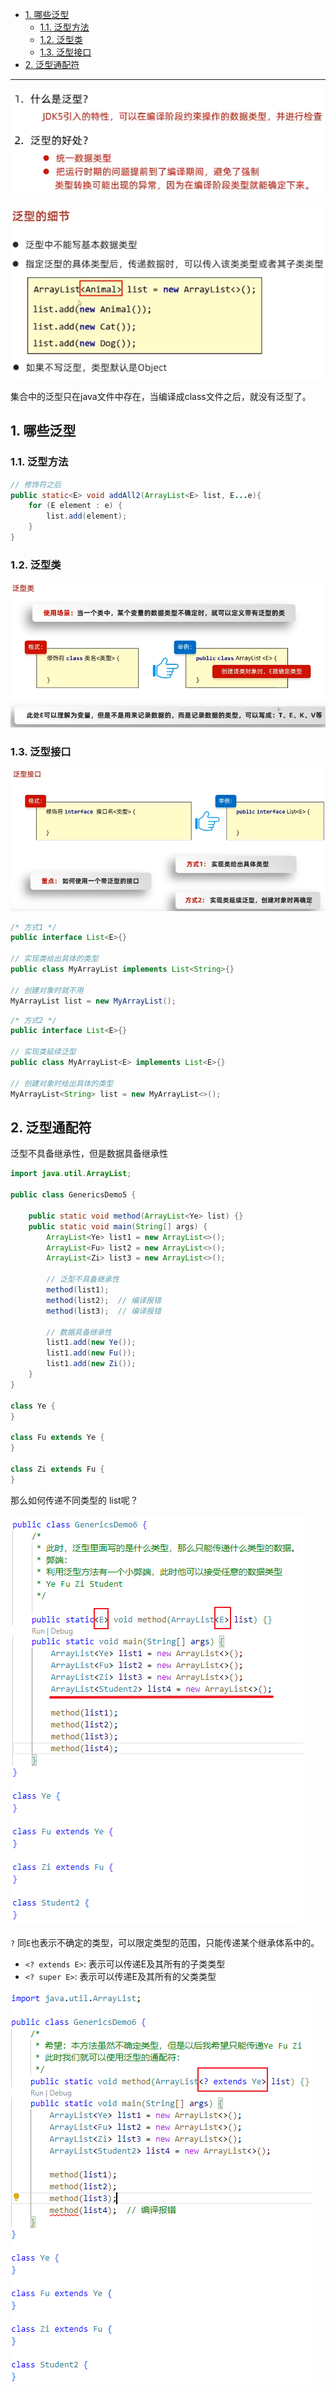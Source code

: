 - [1. 哪些泛型](#1-哪些泛型)
  - [1.1. 泛型方法](#11-泛型方法)
  - [1.2. 泛型类](#12-泛型类)
  - [1.3. 泛型接口](#13-泛型接口)
- [2. 泛型通配符](#2-泛型通配符)


---
![Alt text](../../../images/image-29.png)

![Alt text](../../../images/image-24.png)

集合中的泛型只在java文件中存在，当编译成class文件之后，就没有泛型了。
## 1. 哪些泛型
### 1.1. 泛型方法

```java
// 修饰符之后
public static<E> void addAll2(ArrayList<E> list, E...e){
    for (E element : e) {
        list.add(element);
    }
}
```
### 1.2. 泛型类

![Alt text](../../../images/image-25.png)

### 1.3. 泛型接口

![Alt text](../../../images/image-26.png)

```java
/* 方式1 */
public interface List<E>{}

// 实现类给出具体的类型
public class MyArrayList implements List<String>{}

// 创建对象时就不用
MyArrayList list = new MyArrayList();
```

```java
/* 方式2 */
public interface List<E>{}

// 实现类延续泛型
public class MyArrayList<E> implements List<E>{}

// 创建对象时给出具体的类型
MyArrayList<String> list = new MyArrayList<>();
```

## 2. 泛型通配符

泛型不具备继承性，但是数据具备继承性

```java
import java.util.ArrayList;

public class GenericsDemo5 {
    
    public static void method(ArrayList<Ye> list) {}
    public static void main(String[] args) {
        ArrayList<Ye> list1 = new ArrayList<>();
        ArrayList<Fu> list2 = new ArrayList<>();
        ArrayList<Zi> list3 = new ArrayList<>();

        // 泛型不具备继承性
        method(list1);
        method(list2);  // 编译报错
        method(list3);  // 编译报错

        // 数据具备继承性
        list1.add(new Ye());
        list1.add(new Fu());
        list1.add(new Zi());
    }
}

class Ye {
}

class Fu extends Ye {
}

class Zi extends Fu {
}
```
那么如何传递不同类型的 list呢？

![Alt text](../../../images/image-27.png)


`?` 同`E`也表示不确定的类型，可以限定类型的范围，只能传递某个继承体系中的。
- `<? extends E>`: 表示可以传递E及其所有的子类类型
- `<? super E>`: 表示可以传递E及其所有的父类类型

![Alt text](../../../images/image-28.png)